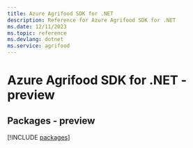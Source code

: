 ```yaml
---
title: Azure Agrifood SDK for .NET
description: Reference for Azure Agrifood SDK for .NET
ms.date: 12/11/2023
ms.topic: reference
ms.devlang: dotnet
ms.service: agrifood
---
```

# Azure Agrifood SDK for .NET - preview
## Packages - preview
[!INCLUDE [packages](agrifood-index.md)]